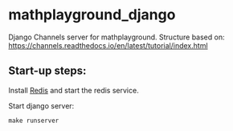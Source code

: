 # mathplayground_django
Django Channels server for mathplayground. Structure based on: https://channels.readthedocs.io/en/latest/tutorial/index.html


## Start-up steps:
Install [Redis](https://redis.io/) and start the redis service.

Start django server:
```
make runserver
```
